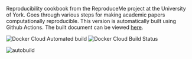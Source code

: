 Reproducibility cookbook from the ReproduceMe project at the University of York. Goes through various steps for making academic papers computationally reproducible. This version is automatically built using Github Actions. The built document can be viewed [here](https://bakerdh.github.io/reproduceme/ReproduceMeNotes.pdf).

![Docker Cloud Automated build](https://img.shields.io/docker/cloud/automated/bakerdh/reproduceme)
![Docker Cloud Build Status](https://img.shields.io/docker/cloud/build/bakerdh/reproduceme)

![autobuild](https://github.com/bakerdh/reproduceme/workflows/autobuild/badge.svg)
